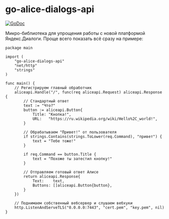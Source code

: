 # go-alice-dialogs-api
[![GoDoc](https://godoc.org/github.com/L11R/go-alice-dialogs-api?status.svg)](https://godoc.org/github.com/L11R/go-alice-dialogs-api)

Микро-библиотека для упрощения работы с новой платформой Яндекс.Диалоги. Проще всего показать всё сразу на примере:
```golang
package main

import (
	"go-alice-dialogs-api"
	"net/http"
	"strings"
)

func main() {
	// Регистрируем главный обработчик
	aliceapi.Handle("/", func(req aliceapi.Request) aliceapi.Response {
		// Стандартный ответ
		text := "Что?"
		button := aliceapi.Button{
			Title: "Кнопка!",
			URL:   "https://ru.wikipedia.org/wiki/Hello%2C_world!",
		}

		// Обрабатываем "Привет!" от пользователя
		if strings.Contains(strings.ToLower(req.Command), "привет") {
			text = "Тебе тоже!"
		}

		if req.Command == button.Title {
			text = "Похоже ты затестил кнопку!"
		}

		// Отправляем готовый ответ Алисе
		return aliceapi.Response{
			Text:    text,
			Buttons: []aliceapi.Button{button},
		}
	})

	// Поднимаем собственный вебсервер и слушаем вебхуки
	http.ListenAndServeTLS("0.0.0.0:7443", "cert.pem", "key.pem", nil)
}
```
